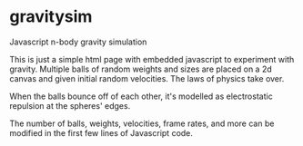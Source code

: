 # gravitysim
Javascript n-body gravity simulation

This is just a simple html page with embedded javascript to experiment with gravity.  Multiple balls of random weights and sizes are placed on a
2d canvas and given initial random velocities.  The laws of physics take over.

When the balls bounce off of each other, it's modelled as electrostatic repulsion at the spheres' edges.

The number of balls, weights, velocities, frame rates, and more can be modified in the first few lines of Javascript code.
